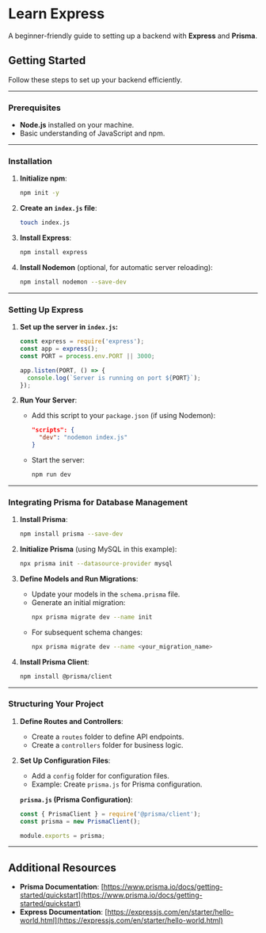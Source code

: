 

# Learn Express

A beginner-friendly guide to setting up a backend with **Express** and **Prisma**.

## Getting Started

Follow these steps to set up your backend efficiently.

---

### Prerequisites

- **Node.js** installed on your machine.
- Basic understanding of JavaScript and npm.

---

### Installation

1. **Initialize npm**:
   ```bash
   npm init -y
   ```

2. **Create an `index.js` file**:
   ```bash
   touch index.js
   ```

3. **Install Express**:
   ```bash
   npm install express
   ```

4. **Install Nodemon** (optional, for automatic server reloading):
   ```bash
   npm install nodemon --save-dev
   ```

---

### Setting Up Express

1. **Set up the server in `index.js`:**

   ```javascript
   const express = require('express');
   const app = express();
   const PORT = process.env.PORT || 3000;

   app.listen(PORT, () => {
     console.log(`Server is running on port ${PORT}`);
   });
   ```

2. **Run Your Server**:
   - Add this script to your `package.json` (if using Nodemon):
     ```json
     "scripts": {
       "dev": "nodemon index.js"
     }
     ```
   - Start the server:
     ```bash
     npm run dev
     ```

---

### Integrating Prisma for Database Management

1. **Install Prisma**:
   ```bash
   npm install prisma --save-dev
   ```

2. **Initialize Prisma** (using MySQL in this example):
   ```bash
   npx prisma init --datasource-provider mysql
   ```

3. **Define Models and Run Migrations**:
   - Update your models in the `schema.prisma` file.
   - Generate an initial migration:
     ```bash
     npx prisma migrate dev --name init
     ```
   - For subsequent schema changes:
     ```bash
     npx prisma migrate dev --name <your_migration_name>
     ```

4. **Install Prisma Client**:
   ```bash
   npm install @prisma/client
   ```

---

### Structuring Your Project

1. **Define Routes and Controllers**:
   - Create a `routes` folder to define API endpoints.
   - Create a `controllers` folder for business logic.

2. **Set Up Configuration Files**:
   - Add a `config` folder for configuration files.
   - Example: Create `prisma.js` for Prisma configuration.

   **`prisma.js` (Prisma Configuration)**:
   ```javascript
   const { PrismaClient } = require('@prisma/client');
   const prisma = new PrismaClient();

   module.exports = prisma;
   ```

---

## Additional Resources

- **Prisma Documentation**: [https://www.prisma.io/docs/getting-started/quickstart](https://www.prisma.io/docs/getting-started/quickstart)
- **Express Documentation**: [https://expressjs.com/en/starter/hello-world.html](https://expressjs.com/en/starter/hello-world.html)

